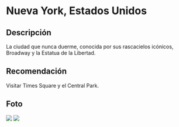 # Nueva York, Estados Unidos

## Descripción
La ciudad que nunca duerme, conocida por sus rascacielos icónicos, Broadway y la Estatua de la Libertad.

## Recomendación
Visitar Times Square y el Central Park.

## Foto
![](https://upload.wikimedia.org/wikipedia/commons/4/47/New_york_times_square-terabass.jpg) 
![](https://static.anuevayork.com/wp-content/uploads/2020/06/13180423/Que-ver-en-Central-Park-Rutas-a-pie-y-en-bicicleta.jpg.webp) 
